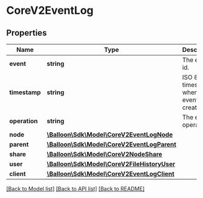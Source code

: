 # CoreV2EventLog

## Properties
Name | Type | Description | Notes
------------ | ------------- | ------------- | -------------
**event** | **string** | The event id. | [optional] 
**timestamp** | **string** | ISO 8601 timestamp when the event was created. | [optional] 
**operation** | **string** | The event operation. | [optional] 
**node** | [**\Balloon\Sdk\Model\CoreV2EventLogNode**](CoreV2EventLogNode.md) |  | [optional] 
**parent** | [**\Balloon\Sdk\Model\CoreV2EventLogParent**](CoreV2EventLogParent.md) |  | [optional] 
**share** | [**\Balloon\Sdk\Model\CoreV2NodeShare**](CoreV2NodeShare.md) |  | [optional] 
**user** | [**\Balloon\Sdk\Model\CoreV2FileHistoryUser**](CoreV2FileHistoryUser.md) |  | [optional] 
**client** | [**\Balloon\Sdk\Model\CoreV2EventLogClient**](CoreV2EventLogClient.md) |  | [optional] 

[[Back to Model list]](../README.md#documentation-for-models) [[Back to API list]](../README.md#documentation-for-api-endpoints) [[Back to README]](../README.md)


